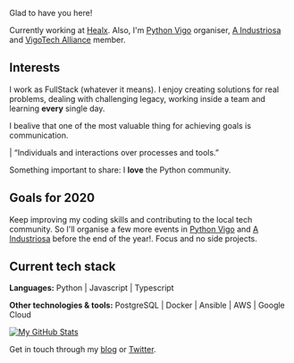 Glad to have you here!

Currently working at [Healx](https://healx.io). Also, I'm [Python Vigo](https://www.python-vigo.es)
organiser, [A Industriosa](https://aindustriosa.org) and [VigoTech Alliance](https://vigotech.org)
member.

## Interests

I work as FullStack (whatever it means). I enjoy creating solutions for real problems, dealing
with challenging legacy, working inside a team and learning **every** single day.

I bealive that one of the most valuable thing for achieving goals is communication.

| “Individuals and interactions over processes and tools.”

Something important to share: I **love** the Python community.

## Goals for 2020

Keep improving my coding skills and contributing to the local tech community. So I'll organise a few
more events in [Python Vigo](https://www.python-vigo.es) and [A Industriosa](https://aindustriosa.org)
before the end of the year!. Focus and no side projects.

## Current tech stack

**Languages:** Python | Javascript | Typescript

**Other technologies & tools:** PostgreSQL | Docker | Ansible | AWS | Google Cloud

[![My GitHub Stats](https://github-readme-stats.vercel.app/api?username=alexhermida&show_icons=true)](https://github.com/alexhermida)

Get in touch through my [blog](https://alexhermida.dev) or [Twitter](https://twitter.com/alexhermida).
